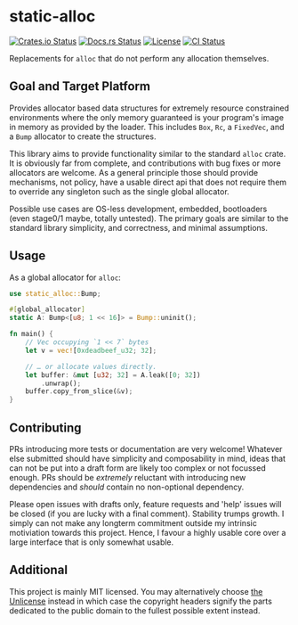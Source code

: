 # static-alloc

[![Crates.io Status](https://img.shields.io/crates/v/static-alloc.svg)](https://crates.io/crates/static-alloc)
[![Docs.rs Status](https://docs.rs/static-alloc/badge.svg)](https://docs.rs/static-alloc/)
[![License](https://img.shields.io/badge/license-MIT-blue.svg)](https://raw.githubusercontent.com/HeroicKatora/static-alloc/LICENSE)
[![CI Status](https://api.cirrus-ci.com/github/HeroicKatora/static-alloc.svg)](https://cirrus-ci.com/github/HeroicKatora/static-alloc)

Replacements for `alloc` that do not perform any allocation themselves.

## Goal and Target Platform

Provides allocator based data structures for extremely resource constrained
environments where the only memory guaranteed is your program's image in memory
as provided by the loader. This includes `Box`, `Rc`, a `FixedVec`, and a `Bump`
allocator to create the structures.

This library aims to provide functionality similar to the standard `alloc`
crate. It is obviously far from complete, and contributions with bug fixes or
more allocators are welcome. As a general principle those should provide
mechanisms, not policy, have a usable direct api that does not require them to
override any singleton such as the single global allocator.

Possible use cases are OS-less development, embedded, bootloaders (even
stage0/1 maybe, totally untested). The primary goals are similar to the
standard library simplicity, and correctness, and minimal assumptions.

## Usage

As a global allocator for `alloc`:

```rust
use static_alloc::Bump;

#[global_allocator]
static A: Bump<[u8; 1 << 16]> = Bump::uninit();

fn main() {
    // Vec occupying `1 << 7` bytes
    let v = vec![0xdeadbeef_u32; 32];

    // … or allocate values directly.
    let buffer: &mut [u32; 32] = A.leak([0; 32])
        .unwrap();
    buffer.copy_from_slice(&v);
}
```

## Contributing

PRs introducing more tests or documentation are very welcome! Whatever else
submitted should have simplicity and composability in mind, ideas that can not
be put into a draft form are likely too complex or not focussed enough. PRs
should be *extremely* reluctant with introducing new dependencies and *should*
contain no non-optional dependency.

Please open issues with drafts only, feature requests and 'help' issues will be
closed (if you are lucky with a final comment). Stability trumps growth. I
simply can not make any longterm commitment outside my intrinsic motiviation
towards this project. Hence, I favour a highly usable core over a large
interface that is only somewhat usable.

## Additional

This project is mainly MIT licensed. You may alternatively choose [the
Unlicense](http://unlicense.org/) instead in which case the copyright headers
signify the parts dedicated to the public domain to the fullest possible extent
instead.
